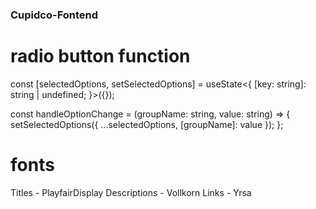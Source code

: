 ### Cupidco-Fontend ###


# radio button function 
const [selectedOptions, setSelectedOptions] = useState<{
    [key: string]: string | undefined;
  }>({});

  const handleOptionChange = (groupName: string, value: string) => {
    setSelectedOptions({ ...selectedOptions, [groupName]: value });
  };


# fonts 
Titles - PlayfairDisplay
Descriptions - Vollkorn
Links - Yrsa